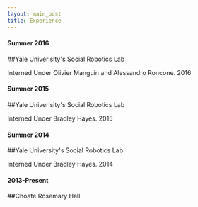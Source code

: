 ```yaml
---
layout: main_post
title: Experience
---
```

#### Summer 2016


##Yale Univerisity's Social Robotics Lab
  
Interned Under Olivier Manguin and Alessandro Roncone. 2016


#### Summer 2015


##Yale Univerisity's Social Robotics Lab

Interned Under Bradley Hayes. 2015


#### Summer 2014


##Yale University's Social Robotics Lab

Interned Under Bradley Hayes. 2014


#### 2013-Present


##Choate Rosemary Hall


   